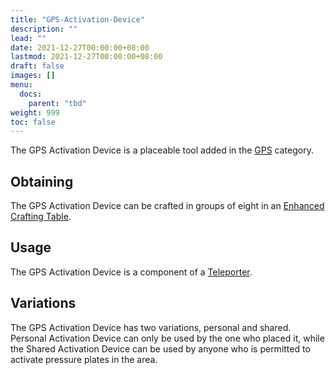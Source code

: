 ```yaml
---
title: "GPS-Activation-Device"
description: ""
lead: ""
date: 2021-12-27T00:00:00+08:00
lastmod: 2021-12-27T00:00:00+08:00
draft: false
images: []
menu: 
  docs:
    parent: "tbd"
weight: 999
toc: false
---
```


The GPS Activation Device is a placeable tool added in the [GPS](/docs/slimefun/gps) category.

## Obtaining

The GPS Activation Device can be crafted in groups of eight in an [Enhanced Crafting Table](/docs/slimefun/enhanced-crafting-table).

## Usage

The GPS Activation Device is a component of a [Teleporter](/docs/slimefun/teleporter).

## Variations

The GPS Activation Device has two variations, personal and shared. Personal Activation Device can only be used by the one who placed it, while the Shared Activation Device can be used by anyone who is permitted to activate pressure plates in the area.

